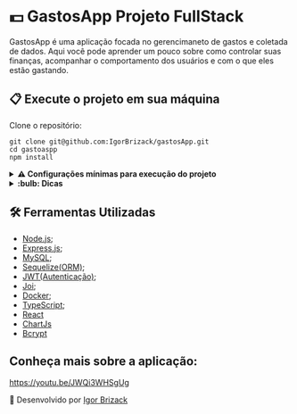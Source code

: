 # :dollar: GastosApp Projeto FullStack

GastosApp é uma aplicação focada no gerencimaneto de gastos e coletada de dados.
Aqui você pode aprender um pouco sobre como controlar suas finanças, acompanhar o comportamento dos usuários e com o que eles estão gastando.

## 📋 Execute o projeto em sua máquina

Clone o repositório:

```
git clone git@github.com:IgorBrizack/gastosApp.git
cd gastoaspp
npm install
```
<details>
<summary><strong> ⚠️ Configurações mínimas para execução do projeto</strong></summary><br />

Na sua máquina você deve ter:

 - Sistema Operacional Distribuição Unix
 - Docker
 - Docker-compose

Caso não possua o docker e opte por rodar direto na sua máquina:

 - Deve possuir o MySQL instalando na máquina
 - Utilize o npm install no terminal dentro da pasta de cada aplicação (front-end / back-end)
 - Para iniciar as aplicações, utilize npm start no terminal de cada aplicação (front-end / back-end)
 - Ao final verifique se o banco de dados foi criado.

</details>

<details>
<summary><strong> :bulb: Dicas</strong></summary><br />

 - Acesso como usuário: Login -> igorbrizack@mail.com , Senha -> resolvaminhaquery
 - Acesso como admin: Login -> admin@mail.com , Senha -> adminadmin
 
Caso queira criar um novo usuário:
 
  - Minimo / Max de caracteres para email: (12 / 20) *deve possuir a estrutura @.com*
  - Minimo de caracteres para senha: 8
  - Minimo de caracteres para nome: 12

</details>

## 🛠️ Ferramentas Utilizadas

- [Node.js](https://nodejs.org/en/);
- [Express.js](https://expressjs.com/);
- [MySQL](https://www.mysql.com/);
- [Sequelize(ORM)](https://sequelize.org/);
- [JWT(Autenticação)](https://jwt.io/);
- [Joi](https://joi.dev/api/?v=17.6.0);
- [Docker](https://www.docker.com/);
- [TypeScript](https://www.typescriptlang.org/);
- [React](https://pt-br.reactjs.org/)
- [ChartJs](https://www.chartjs.org/)
- [Bcrypt](https://www.npmjs.com/package/bcrypt)

## Conheça mais sobre a aplicação:
https://youtu.be/JWQi3WHSgUg

:beginner: Desenvolvido por [Igor Brizack](https://www.linkedin.com/in/igor-brizack/) 
